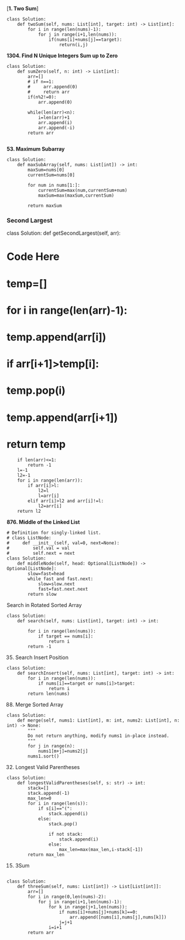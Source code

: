 [**1. Two Sum**]

```
class Solution:
    def twoSum(self, nums: List[int], target: int) -> List[int]:
        for i in range(len(nums)-1):
            for j in range(i+1,len(nums)):
                if(nums[i]+nums[j]==target):
                    return(i,j)
```

**1304. Find N Unique Integers Sum up to Zero**

```
class Solution:
    def sumZero(self, n: int) -> List[int]:
        arr=[]
        # if n==1:
        #     arr.append(0)
        #     return arr
        if(n%2!=0):
            arr.append(0)

        while(len(arr)<n):
            i=len(arr)+1
            arr.append(i)
            arr.append(-i)  
        return arr
        
```

**53. Maximum Subarray**

```
class Solution:
    def maxSubArray(self, nums: List[int]) -> int:
        maxSum=nums[0]
        currentSum=nums[0]

        for num in nums[1:]:
            currentSum=max(num,currentSum+num)
            maxSum=max(maxSum,currentSum)

        return maxSum

```

### **Second Largest**

class Solution:
def getSecondLargest(self, arr):
# Code Here
# temp=[]
# for i in range(len(arr)-1):
#     temp.append(arr[i])
#     if arr[i+1]>temp[i]:
#         temp.pop(i)
#         temp.append(arr[i+1])
#         return temp

```
    if len(arr)<=1:
        return -1
    l=-1
    l2=-1
    for i in range(len(arr)):
        if arr[i]>l:
            l2=l
            l=arr[i]
        elif arr[i]>l2 and arr[i]!=l:
            l2=arr[i]
    return l2

```

**876. Middle of the Linked List**

```
# Definition for singly-linked list.
# class ListNode:
#     def __init__(self, val=0, next=None):
#         self.val = val
#         self.next = next
class Solution:
    def middleNode(self, head: Optional[ListNode]) -> Optional[ListNode]:
        slow=fast=head
        while fast and fast.next:
            slow=slow.next
            fast=fast.next.next
        return slow
```

Search in Rotated Sorted Array
```
class Solution:
    def search(self, nums: List[int], target: int) -> int:
        
        for i in range(len(nums)):
            if target == nums[i]:
                return i
        return -1
```

35. Search Insert Position

```
class Solution:
    def searchInsert(self, nums: List[int], target: int) -> int:
        for i in range(len(nums)):
            if nums[i]==target or nums[i]>target:
                return i
        return len(nums)
```

88. Merge Sorted Array

```
class Solution:
    def merge(self, nums1: List[int], m: int, nums2: List[int], n: int) -> None:
        """
        Do not return anything, modify nums1 in-place instead.
        """
        for j in range(n):
            nums1[m+j]=nums2[j]
        nums1.sort()

```

32. Longest Valid Parentheses

```
class Solution:
    def longestValidParentheses(self, s: str) -> int:
        stack=[]
        stack.append(-1)
        max_len=0
        for i in range(len(s)):
            if s[i]=="(":
                stack.append(i)
            else:
                stack.pop()

                if not stack:
                    stack.append(i)
                else:
                    max_len=max(max_len,i-stack[-1])
        return max_len
```

15. 3Sum

```

class Solution:
    def threeSum(self, nums: List[int]) -> List[List[int]]:
        arr=[]
        for i in range(0,len(nums)-2):
            for j in range(i+1,len(nums)-1):
                for k in range(j+1,len(nums)):
                    if nums[i]+nums[j]+nums[k]==0:
                        arr.append([nums[i],nums[j],nums[k]])
                    j=j+1
                i=i+1
        return arr

        
                        
```